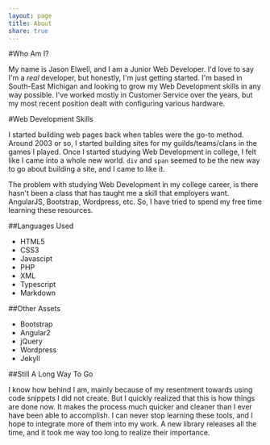```yaml
---
layout: page
title: About
share: true
---
```


#Who Am I?

My name is Jason Elwell, and I am a Junior Web Developer.  I'd love to say I'm a *real* developer, but honestly,
I'm just getting started.  I'm based in South-East Michigan and looking to grow my Web Development skills in any
way possible.  I've worked mostly in Customer Service over the years, but my most recent position dealt with configuring
various hardware.

#Web Development Skills

I started building web pages back when tables were the go-to method.  Around 2003 or so, I started building sites for my
guilds/teams/clans in the games I played.  Once I started studying Web Development in college, I felt like I came into a whole
new world.  <code>div</code> and <code>span</code> seemed to be the new way to go about building a site, and I came to like it.

The problem with studying Web Development in my college career, is there hasn't been a class that has taught me a skill that
employers want.  AngularJS, Bootstrap, Wordpress, etc.  So, I have tried to spend my free time learning these resources.

##Languages Used
* HTML5
* CSS3
* Javascipt
* PHP
* XML
* Typescript
* Markdown

##Other Assets
* Bootstrap
* Angular2
* jQuery
* Wordpress
* Jekyll

##Still A Long Way To Go

I know how behind I am, mainly because of my resentment towards using code snippets I did not create.  But I quickly realized
that this is how things are done now.  It makes the process much quicker and cleaner than I ever have been able to accomplish.
I can never stop learning these tools, and I hope to integrate more of them into my work.  A new library releases all the time,
and it took me way too long to realize their importance.